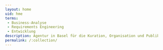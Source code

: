 ```yaml
---
layout: home
uid: hme
terms: 
 - Business-Analyse
 - Requirements Engineering
 - Entwicklung
description: Agentur in Basel für die Kuration, Organisation und Publikation Ihrer Daten und Informationen.
permalink: /:collection/
---
```

